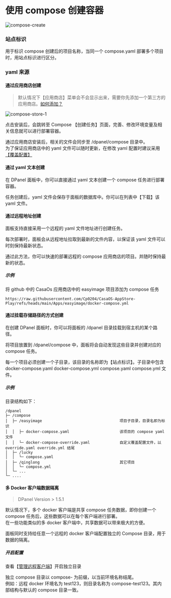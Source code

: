 # 使用 compose 创建容器

![compose-create](https://cdn.w7.cc/dpanel/compose-create.png)

### 站点标识

用于标识 compose 创建后的项目名称，当同一个 compose.yaml 部署多个项目时，用站点标识进行区分。

### yaml 来源

#### 通过应用商店创建

> 默认情况下【应用商店】菜单会不会显示出来，需要你先添加一个第三方的应用商店。[如何添加？](/zh-cn/manual/setting/store)

![compose-store-1](https://cdn.w7.cc/dpanel/compose-store-1.png)

点击安装后，会跳转至 Compose 【创建任务】页面，完善、修改环境变量及相关信息就可以进行部署容器。

通过应用商店安装后，相关的文件会同步至 /dpanel/compose 目录中。\
为了保证应用商店中的 yaml 文件可以随时更新，在修改 yaml 配置时建议采用[【覆盖配置】](/zh-cn/manual/compose/override)

#### 通过 yaml 文本创建

在 DPanel 面板中，你可以直接通过 yaml 文本创建一个 compose 任务进行部署容器。

任务创建后，yaml 文件会保存于面板的数据库中。你可以在列表中【下载】该 yaml 文件。

#### 通过远程地址创建

面板支持直接采用一个远程的 yaml 文件地址进行创建任务。

每次部署时，面板会从远程地址拉取到最新的文件内容，以保证该 yaml 文件可以时刻保持最新状态。

通过此方法，你可以快速的部署远程的 compose 应用商店的项目。并随时保持最新的状态。

##### 示例

将 github 中的 CasaOs 应用商店中的 easyimage 项目添加为 compose 任务

```
https://raw.githubusercontent.com/Cp0204/CasaOS-AppStore-Play/refs/heads/main/Apps/easyimage/docker-compose.yml
```

#### 通过挂载存储路径的方式创建

在创建 DPanel 面板时，你可以将面板的 /dpanel 目录挂载到宿主机的某个路径。

将项目放置到 /dpanel/compose 中，面板将会自动发现这些目录并创建对应的 compose 任务。

每一个项目必须创建一个子目录，该目录的名称即为【站点标识】。子目录中包含 docker-compose.yaml docker-compose.yml compose.yaml compose.yml 文件。

##### 示例

目录结构如下：

```
/dpanel
├─ /compose
│  ├─ /easyimage                                  项目子目录，目录名即为标识
│  │  ├─ docker-compose.yaml                      该项目的 compose yaml 文件
│  │  └─ docker-compose-override.yaml             自定义覆盖配置文件，以 override.yaml override.yml 结尾
│  ├─ /lucky                                     
│  │  └─ compose.yaml
│  ├─ /qinglong                                   其它项目
│  │  └─ compose.yml
│  └─ ... 
└─ ....
```

#### 多 Docker 客户端数据隔离

> DPanel Version > 1.5.1

默认情况下，多个 docker 客户端是共享 compose 任务数据，即你创建一个 compose 任务后，这些数据可以在每个客户端进行部署。\
在一些功能类似的多 docker 客户端中，共享数据可以带来极大的方便。

面板同时支持给任意一个远程的 docker 客户端配置独立的 Compose 目录，用于数据的隔离。

##### 开启配置

查看【[管理远程客户端](/zh-cn/manual/setting/docker-env?id=开启独立-compose-目录)】开启独立目录

独立 compose 目录以 compose- 为前缀，以当前环境名称结尾。\
例如：远程 docker 环境名为 test123，则目录名称为 compose-test123。其内部结构与默认的 compose 目录一致。



